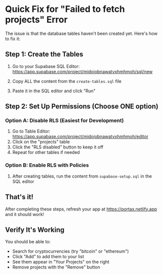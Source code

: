 # Quick Fix for "Failed to fetch projects" Error

The issue is that the database tables haven't been created yet. Here's how to fix it:

## Step 1: Create the Tables

1. Go to your Supabase SQL Editor:
   https://app.supabase.com/project/midojobnawatvxhmhmoh/sql/new

2. Copy ALL the content from the `create-tables.sql` file

3. Paste it in the SQL editor and click "Run"

## Step 2: Set Up Permissions (Choose ONE option)

### Option A: Disable RLS (Easiest for Development)
1. Go to Table Editor: https://app.supabase.com/project/midojobnawatvxhmhmoh/editor
2. Click on the "projects" table
3. Click the "RLS disabled" button to keep it off
4. Repeat for other tables if needed

### Option B: Enable RLS with Policies
1. After creating tables, run the content from `supabase-setup.sql` in the SQL editor

## That's it!

After completing these steps, refresh your app at https://portax.netlify.app and it should work!

## Verify It's Working

You should be able to:
- Search for cryptocurrencies (try "bitcoin" or "ethereum")
- Click "Add" to add them to your list
- See them appear in "Your Projects" on the right
- Remove projects with the "Remove" button